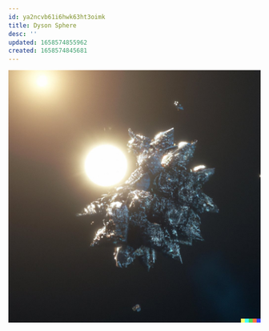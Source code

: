 ```yaml
---
id: ya2ncvb61i6hwk63ht3oimk
title: Dyson Sphere
desc: ''
updated: 1658574855962
created: 1658574845681
---
```


![](/assets/images/dall-e/dyson-sphere.jpeg)
